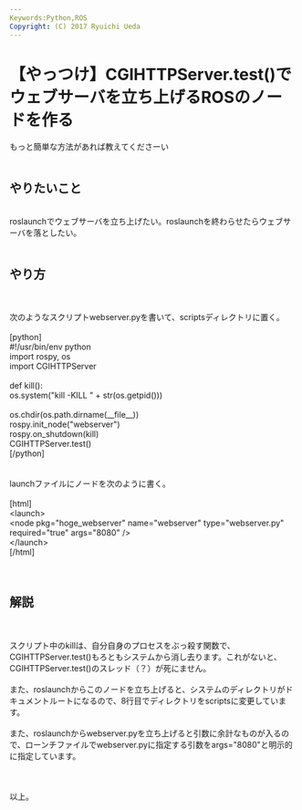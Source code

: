 ```yaml
---
Keywords:Python,ROS
Copyright: (C) 2017 Ryuichi Ueda
---
```


# 【やっつけ】CGIHTTPServer.test()でウェブサーバを立ち上げるROSのノードを作る
もっと簡単な方法があれば教えてくださーい<br />
<br />
<h2>やりたいこと</h2><br />
roslaunchでウェブサーバを立ち上げたい。roslaunchを終わらせたらウェブサーバを落としたい。<br />
<br />
<h2>やり方</h2><br />
<br />
次のようなスクリプトwebserver.pyを書いて、scriptsディレクトリに置く。<br />
<br />
[python]<br />
#!/usr/bin/env python<br />
import rospy, os<br />
import CGIHTTPServer<br />
<br />
def kill():<br />
 os.system(&quot;kill -KILL &quot; + str(os.getpid()))<br />
<br />
os.chdir(os.path.dirname(__file__))<br />
rospy.init_node(&quot;webserver&quot;)<br />
rospy.on_shutdown(kill)<br />
CGIHTTPServer.test()<br />
[/python]<br />
<br />
<br />
launchファイルにノードを次のように書く。<br />
<br />
[html]<br />
&lt;launch&gt;<br />
 &lt;node pkg=&quot;hoge_webserver&quot; name=&quot;webserver&quot; type=&quot;webserver.py&quot; required=&quot;true&quot; args=&quot;8080&quot; /&gt;<br />
&lt;/launch&gt;<br />
[/html]<br />
<br />
<br />
<h2>解説</h2><br />
<br />
スクリプト中のkillは、自分自身のプロセスをぶっ殺す関数で、CGIHTTPServer.test()もろともシステムから消し去ります。これがないと、CGIHTTPServer.test()のスレッド（？）が死にません。<br />
<br />
また、roslaunchからこのノードを立ち上げると、システムのディレクトリがドキュメントルートになるので、8行目でディレクトリをscriptsに変更しています。<br />
<br />
また、roslaunchからwebserver.pyを立ち上げると引数に余計なものが入るので、ローンチファイルでwebserver.pyに指定する引数をargs="8080"と明示的に指定しています。<br />
<br />
<br />
<br />
以上。
